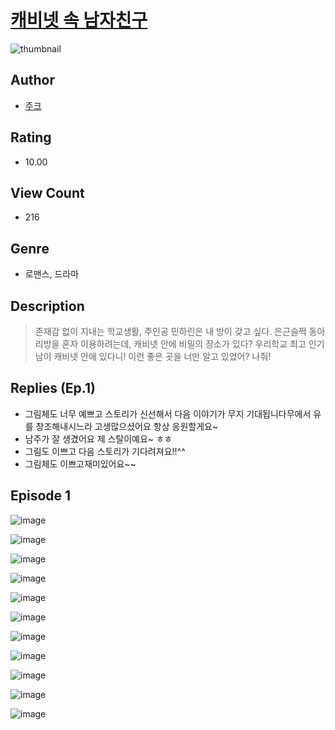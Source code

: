 # [캐비넷 속 남자친구](https://comic.naver.com/challenge/list?titleId=811007)
![thumbnail](https://image-comic.pstatic.net/user_contents_data/challenge_comic/2023/05/25/upload_3833751001206567737_480x623.jpeg)

## Author
- [주크](https://comic.naver.com/artistTitle?id=367155)

## Rating
- 10.00

## View Count
- 216

## Genre
- 로맨스, 드라마

## Description
> 존재감 없이 지내는 학교생활, 주인공 민하린은 내 방이 갖고 싶다. 은근슬쩍 동아리방을 혼자 이용하려는데, 캐비넷 안에 비밀의 장소가 있다? 우리학교 최고 인기남이 캐비넷 안에 있다니! 이런 좋은 곳을 너만 알고 있었어? 나줘!

## Replies (Ep.1)
- 그림체도 너무 예쁘고 스토리가 신선해서 다음 이야기가 무지 기대됩니다무에서 유를 창조해내시느라 고생많으셨어요 항상 응원할게요~
- 남주가 잘 생겼어요 제 스탈이예요~ ㅎㅎ
- 그림도 이쁘고 다음 스토리가 기다려져요!!^^
- 그림체도 이쁘고재미있어요~~

## Episode 1
![image](https://image-comic.pstatic.net/user_contents_data/challenge_comic/2023/05/25/367155/upload_7018073006081061217.jpeg)

![image](https://image-comic.pstatic.net/user_contents_data/challenge_comic/2023/05/25/367155/upload_3559586664373838132.jpeg)

![image](https://image-comic.pstatic.net/user_contents_data/challenge_comic/2023/05/25/367155/upload_7363496649281648996.jpeg)

![image](https://image-comic.pstatic.net/user_contents_data/challenge_comic/2023/05/25/367155/upload_3703143296217134645.jpeg)

![image](https://image-comic.pstatic.net/user_contents_data/challenge_comic/2023/05/25/367155/upload_3558742230856524901.jpeg)

![image](https://image-comic.pstatic.net/user_contents_data/challenge_comic/2023/05/25/367155/upload_3702294683741282617.jpeg)

![image](https://image-comic.pstatic.net/user_contents_data/challenge_comic/2023/05/25/367155/upload_3630521662156845105.jpeg)

![image](https://image-comic.pstatic.net/user_contents_data/challenge_comic/2023/05/25/367155/upload_3832952949004460902.jpeg)

![image](https://image-comic.pstatic.net/user_contents_data/challenge_comic/2023/05/25/367155/upload_3990811809058939493.jpeg)

![image](https://image-comic.pstatic.net/user_contents_data/challenge_comic/2023/05/25/367155/upload_3559644938422858295.jpeg)

![image](https://image-comic.pstatic.net/user_contents_data/challenge_comic/2023/05/25/367155/upload_3774632439233721913.jpeg)
